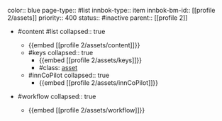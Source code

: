 color:: blue
page-type:: #list
innbok-type:: item
innbok-bm-id:: [[profile 2/assets]]
priority:: 400
status:: #inactive
parent:: [[profile 2]]

- #content #list
  collapsed:: true
	- {{embed [[profile 2/assets/content]]}}
  - #keys
    collapsed:: true
	  - {{embed [[profile 2/assets/keys]]}}
	  - #class: [asset](https://go.innbok.com/#/page/innBoK%2Fclass%2Fasset)
  - #innCoPilot
    collapsed:: true
	  - {{embed [[profile 2/assets/innCoPilot]]}}

- #workflow
  collapsed:: true
	- {{embed [[profile 2/assets/workflow]]}}


